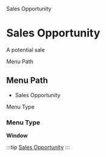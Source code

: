 
Sales Opportunity
# Sales Opportunity


A potential sale

Menu Path
## Menu Path



- Sales Opportunity

Menu Type
### Menu Type

**Window**


:::tip
[Sales Opportunity](functional-guide/window/window-sales-opportunity.md)
:::